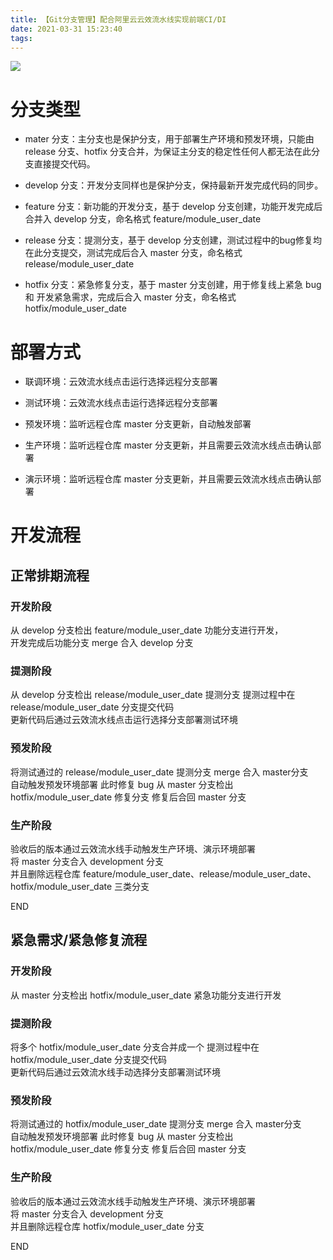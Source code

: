 ```yaml
---
title: 【Git分支管理】配合阿里云云效流水线实现前端CI/DI
date: 2021-03-31 15:23:40
tags:
---
```


![](https://p9-juejin.byteimg.com/tos-cn-i-k3u1fbpfcp/35b9ca4972f7459986df306882fd407a~tplv-k3u1fbpfcp-watermark.image)

# 分支类型

* mater 分支：主分支也是保护分支，用于部署生产环境和预发环境，只能由 release 分支、hotfix 分支合并，为保证主分支的稳定性任何人都无法在此分支直接提交代码。

* develop 分支：开发分支同样也是保护分支，保持最新开发完成代码的同步。

* feature 分支：新功能的开发分支，基于 develop 分支创建，功能开发完成后合并入 develop 分支，命名格式  feature/module_user_date

* release 分支：提测分支，基于 develop 分支创建，测试过程中的bug修复均在此分支提交，测试完成后合入 master 分支，命名格式 release/module_user_date

* hotfix 分支：紧急修复分支，基于 master 分支创建，用于修复线上紧急 bug 和 开发紧急需求，完成后合入 master 分支，命名格式  hotfix/module_user_date

# 部署方式

* 联调环境：云效流水线点击运行选择远程分支部署

* 测试环境：云效流水线点击运行选择远程分支部署

* 预发环境：监听远程仓库 master 分支更新，自动触发部署

* 生产环境：监听远程仓库 master 分支更新，并且需要云效流水线点击确认部署

* 演示环境：监听远程仓库 master 分支更新，并且需要云效流水线点击确认部署

# 开发流程

## 正常排期流程

### 开发阶段
从 develop 分支检出 feature/module_user_date 功能分支进行开发，  
开发完成后功能分支 merge 合入 develop 分支  

### 提测阶段
从 develop 分支检出 release/module_user_date 提测分支
提测过程中在 release/module_user_date 分支提交代码  
更新代码后通过云效流水线点击运行选择分支部署测试环境


### 预发阶段
将测试通过的 release/module_user_date 提测分支 merge 合入 master分支  
自动触发预发环境部署
此时修复 bug 从 master 分支检出 hotfix/module_user_date 修复分支
修复后合回 master 分支

### 生产阶段
验收后的版本通过云效流水线手动触发生产环境、演示环境部署  
将 master 分支合入 development 分支  
并且删除远程仓库 feature/module_user_date、release/module_user_date、hotfix/module_user_date 三类分支

END

## 紧急需求/紧急修复流程

### 开发阶段
从 master 分支检出 hotfix/module_user_date 紧急功能分支进行开发

### 提测阶段
将多个 hotfix/module_user_date 分支合并成一个
提测过程中在 hotfix/module_user_date 分支提交代码  
更新代码后通过云效流水线手动选择分支部署测试环境

### 预发阶段
将测试通过的 hotfix/module_user_date 提测分支 merge 合入 master分支  
自动触发预发环境部署
此时修复 bug 从 master 分支检出 hotfix/module_user_date 修复分支
修复后合回 master 分支

### 生产阶段
验收后的版本通过云效流水线手动触发生产环境、演示环境部署  
将 master 分支合入 development 分支  
并且删除远程仓库 hotfix/module_user_date 分支

END
